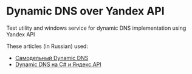 # Dynamic DNS over Yandex API

Test utility and windows service for dynamic DNS implementation using Yandex API

These articles (in Russian) used:

* [Самодельный Dynamic DNS](https://habrahabr.ru/post/239465/)
* [Dynamic DNS на C# и Яндекс.API](https://habrahabr.ru/post/310534/)

